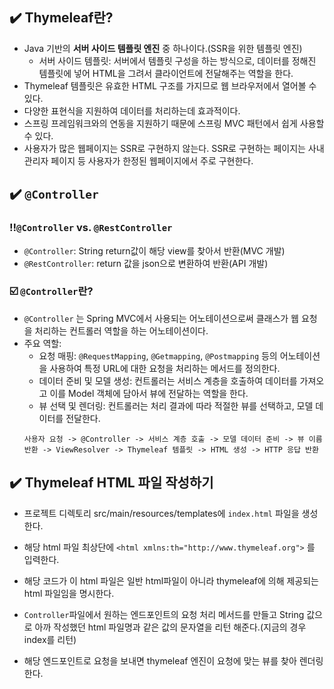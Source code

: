 ## ✔️ Thymeleaf란?

- Java 기반의 **서버 사이드 템플릿 엔진** 중 하나이다.(SSR을 위한 템플릿 엔진)
  - 서버 사이드 템플릿: 서버에서 템플릿 구성을 하는 방식으로, 데이터를 정해진 템플릿에 넣어 HTML을 그려서 클라이언트에 전달해주는 역할을 한다.
- Thymeleaf 템플릿은 유효한 HTML 구조를 가지므로 웹 브라우저에서 열어볼 수 있다.
- 다양한 표현식을 지원하여 데이터를 처리하는데 효과적이다.
- 스프링 프레임워크와의 연동을 지원하기 때문에 스프링 MVC 패턴에서 쉽게 사용할 수 있다.
- 사용자가 많은 웹페이지는 SSR로 구현하지 않는다. SSR로 구현하는 페이지는 사내 관리자 페이지 등 사용자가 한정된 웹페이지에서 주로 구현한다.

## ✔️ `@Controller`

### ‼️`@Controller` vs. `@RestController`

- `@Controller`: String return값이 해당 view를 찾아서 반환(MVC 개발)
- `@RestController`: return 값을 json으로 변환하여 반환(API 개발)

### ☑️ `@Controller`란?

- `@Controller` 는 Spring MVC에서 사용되는 어노테이션으로써 클래스가 웹 요청을 처리하는 컨트롤러 역할을 하는 어노테이션이다.
- 주요 역할:
  - 요청 매핑: `@RequestMapping`, `@Getmapping`, `@Postmapping` 등의 어노테이션을 사용하여 특정 URL에 대한 요청을 처리하는 메서드를 정의한다.
  - 데이터 준비 및 모델 생성: 컨트롤러는 서비스 계층을 호출하여 데이터를 가져오고 이를 Model 객체에 담아서 뷰에 전달하는 역할을 한다.
  - 뷰 선택 및 렌더링: 컨트롤러는 처리 결과에 따라 적절한 뷰를 선택하고, 모델 데이터를 전달한다.
  ```
  사용자 요청 -> @Controller -> 서비스 계층 호출 -> 모델 데이터 준비 -> 뷰 이름 반환 -> ViewResolver -> Thymeleaf 템플릿 -> HTML 생성 -> HTTP 응답 반환
  ```

## ✔️ Thymeleaf HTML 파일 작성하기

- 프로젝트 디렉토리 src/main/resources/templates에 `index.html` 파일을 생성한다.
- 해당 html 파일 최상단에 `<html xmlns:th="http://www.thymeleaf.org">` 를 입력한다.
- 해당 코드가 이 html 파일은 일반 html파일이 아니라 thymeleaf에 의해 제공되는 html 파일임을 명시한다.

- `Controller`파일에서 원하는 엔드포인트의 요청 처리 메서드를 만들고 String 값으로 아까 작성했던 html 파일명과 같은 값의 문자열을 리턴 해준다.(지금의 경우 index를 리턴)
- 해당 엔드포인트로 요청을 보내면 thymeleaf 엔진이 요청에 맞는 뷰를 찾아 렌더링한다.
